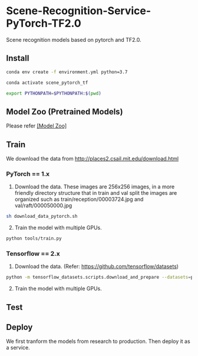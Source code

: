 # Scene-Recognition-Service-PyTorch-TF2.0

Scene recognition models based on pytorch and TF2.0.

## Install

```bash
conda env create -f environment.yml python=3.7

conda activate scene_pytorch_tf

export PYTHONPATH=$PYTHONPATH:$(pwd)
```

## Model Zoo (Pretrained Models)

Please refer [[Model Zoo]](#model_zoo)

## Train

We download the data from http://places2.csail.mit.edu/download.html

### PyTorch == 1.x

1. Download the data. These images are 256x256 images, in a more friendly directory structure that in train and val split the images are organized such as train/reception/00003724.jpg and val/raft/000050000.jpg

```bash
sh download_data_pytorch.sh
```

2. Train the model with multiple GPUs.

```bash
python tools/train.py
```

### Tensorflow == 2.x

1. Download the data. (Refer: https://github.com/tensorflow/datasets)

```bash
python -m tensorflow_datasets.scripts.download_and_prepare --datasets=places365_small
```

2. Train the model with multiple GPUs.

## Test

## Deploy

We first tranform the models from research to production. Then deploy it as a service.
